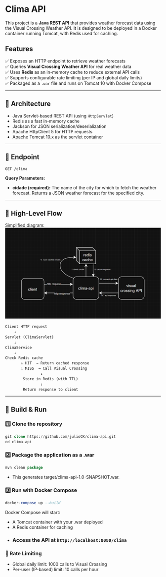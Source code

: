 # Clima API

This project is a **Java REST API** that provides weather forecast data using the Visual Crossing Weather API. It is designed to be deployed in a Docker container running Tomcat, with Redis used for caching.


## Features

✅ Exposes an HTTP endpoint to retrieve weather forecasts  
✅ Queries **Visual Crossing Weather API** for real weather data  
✅ Uses **Redis** as an in-memory cache to reduce external API calls  
✅ Supports configurable rate limiting (per IP and global daily limits)  
✅ Packaged as a `.war` file and runs on Tomcat 10 with Docker Compose

---

## 📌 Architecture

- Java Servlet-based REST API (using `HttpServlet`)
- Redis as a fast in-memory cache
- Jackson for JSON serialization/deserialization
- Apache HttpClient 5 for HTTP requests
- Apache Tomcat 10.x as the servlet container

---

## 📌 Endpoint

```http
GET /clima
```
**Query Parameters:**
 - **cidade (required):** The name of the city for which to fetch the weather forecast.
Returns a JSON weather forecast for the specified city.

---
## 📌 High-Level Flow

Simplified diagram:
![alt](clima-api_diagram.png)
```markdown
Client HTTP request
    ↓
Servlet (ClimaServlet)
    ↓
ClimaService
    ↓
Check Redis cache
       ↳ HIT  → Return cached response
       ↳ MISS  → Call Visual Crossing
                ↓
        Store in Redis (with TTL)
                ↓
        Return response to client
```
---
## 📌 Build & Run
### 1️⃣ Clone the repository
```sql
git clone https://github.com/julioCK/clima-api.git
cd clima-api
```
### 2️⃣ Package the application as a .war
```sql
mvn clean package
```
- This generates target/clima-api-1.0-SNAPSHOT.war.
### 3️⃣ Run with Docker Compose
```sql
docker-compose up --build
```
Docker Compose will start:

- A Tomcat container with your .war deployed
- A Redis container for caching
- ### Access the API at `http://localhost:8080/clima`

### 📌 Rate Limiting

- Global daily limit: 1000 calls to Visual Crossing
- Per-user (IP-based) limit: 10 calls per hour